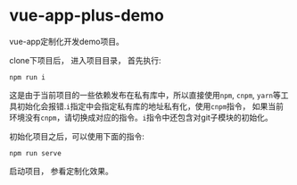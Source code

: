 # vue-app-plus-demo

vue-app定制化开发demo项目。

clone下项目后， 进入项目目录， 首先执行:
```
npm run i
```
这是由于当前项目的一些依赖发布在私有库中，所以直接使用`npm`, `cnpm`, `yarn`等工具初始化会报错.`i`指定中会指定私有库的地址私有化，使用`cnpm`指令， 如果当前环境没有`cnpm`，请切换成对应的指令。`i`指令中还包含对git子模块的初始化。

初始化项目之后，可以使用下面的指令:
```
npm run serve
```
启动项目， 参看定制化效果。